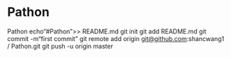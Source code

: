# Pathon
Pathon
echo“#Pathon”>> README.md 
git init 
git add README.md 
git commit -m“first commit” 
git remote add origin git@github.com:shancwang1 / Pathon.git
 git push -u origin master
